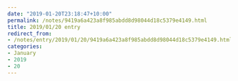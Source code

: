 ```yaml
---
date: "2019-01-20T23:18:47+10:00"
permalink: /notes/9419a6a423a8f985abdd8d98044d18c5379e4149.html
title: 2019/01/20 entry
redirect_from:
- /notes/entry/2019/01/20/9419a6a423a8f985abdd8d98044d18c5379e4149.html
categories:
- January
- 2019
- 20
---
```

